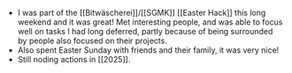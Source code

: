 - I was part of the [[Bitwäscherei]]/[[SGMK]] [[Easter Hack]] this long weekend and it was great! Met interesting people, and was able to focus well on tasks I had long deferred, partly because of being surrounded by people also focused on their projects.
- Also spent Easter Sunday with friends and their family, it was very nice!
- Still noding actions in [[2025]].
